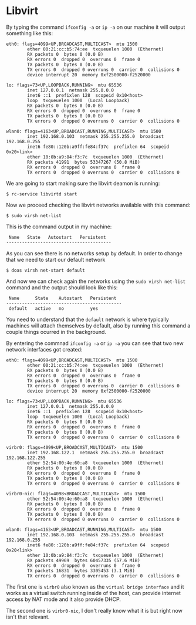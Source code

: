 # Libvirt

By typing the command `ifconfig -a` or `ip -a` on our machine it will output something like this:

    eth0: flags=4099<UP,BROADCAST,MULTICAST>  mtu 1500
            ether 00:21:cc:b5:74:ee  txqueuelen 1000  (Ethernet)
            RX packets 0  bytes 0 (0.0 B)
            RX errors 0  dropped 0  overruns 0  frame 0
            TX packets 0  bytes 0 (0.0 B)
            TX errors 0  dropped 0 overruns 0  carrier 0  collisions 0
            device interrupt 20  memory 0xf2500000-f2520000

    lo: flags=73<UP,LOOPBACK,RUNNING>  mtu 65536
            inet 127.0.0.1  netmask 255.0.0.0
            inet6 ::1  prefixlen 128  scopeid 0x10<host>
            loop  txqueuelen 1000  (Local Loopback)
            RX packets 0  bytes 0 (0.0 B)
            RX errors 0  dropped 0  overruns 0  frame 0
            TX packets 0  bytes 0 (0.0 B)
            TX errors 0  dropped 0 overruns 0  carrier 0  collisions 0

    wlan0: flags=4163<UP,BROADCAST,RUNNING,MULTICAST>  mtu 1500
            inet 192.168.0.103  netmask 255.255.255.0  broadcast 192.168.0.255
            inet6 fe80::120b:a9ff:fe84:f37c  prefixlen 64  scopeid 0x20<link>
            ether 10:0b:a9:84:f3:7c  txqueuelen 1000  (Ethernet)
            RX packets 41991  bytes 53347267 (50.8 MiB)
            RX errors 0  dropped 0  overruns 0  frame 0
            TX errors 0  dropped 0 overruns 0  carrier 0  collisions 0  

We are going to start making sure the libvirt deamon is running:

    $ rc-service libvirtd start
    

Now we proceed checking the libvirt networks available with this command:

    $ sudo virsh net-list

This is the command output in my machine:

     Name   State   Autostart   Persistent
    ----------------------------------------
     

As you can see there is no networks setup by default. In order to change that we need to start our default network

    $ doas virsh net-start default

And now we can check again the networks using the `sudo virsh net-list` command and the output should look like this:

     Name      State    Autostart   Persistent
    --------------------------------------------
     default   active   no          yes

You need to understand that the `default` network is where typically machines will attach themselves by default, also by running this command a couple things ocurred in the background.

By entering the commnad `ifconfig -a` or `ip -a` you can see that two new network interfaces got created:

    eth0: flags=4099<UP,BROADCAST,MULTICAST>  mtu 1500
            ether 00:21:cc:b5:74:ee  txqueuelen 1000  (Ethernet)
            RX packets 0  bytes 0 (0.0 B)
            RX errors 0  dropped 0  overruns 0  frame 0
            TX packets 0  bytes 0 (0.0 B)
            TX errors 0  dropped 0 overruns 0  carrier 0  collisions 0
            device interrupt 20  memory 0xf2500000-f2520000

    lo: flags=73<UP,LOOPBACK,RUNNING>  mtu 65536
            inet 127.0.0.1  netmask 255.0.0.0
            inet6 ::1  prefixlen 128  scopeid 0x10<host>
            loop  txqueuelen 1000  (Local Loopback)
            RX packets 0  bytes 0 (0.0 B)
            RX errors 0  dropped 0  overruns 0  frame 0
            TX packets 0  bytes 0 (0.0 B)
            TX errors 0  dropped 0 overruns 0  carrier 0  collisions 0

    virbr0: flags=4099<UP,BROADCAST,MULTICAST>  mtu 1500
            inet 192.168.122.1  netmask 255.255.255.0  broadcast 192.168.122.255
            ether 52:54:00:4e:60:a8  txqueuelen 1000  (Ethernet)
            RX packets 0  bytes 0 (0.0 B)
            RX errors 0  dropped 0  overruns 0  frame 0
            TX packets 0  bytes 0 (0.0 B)
            TX errors 0  dropped 0 overruns 0  carrier 0  collisions 0

    virbr0-nic: flags=4098<BROADCAST,MULTICAST>  mtu 1500
            ether 52:54:00:4e:60:a8  txqueuelen 1000  (Ethernet)
            RX packets 0  bytes 0 (0.0 B)
            RX errors 0  dropped 0  overruns 0  frame 0
            TX packets 0  bytes 0 (0.0 B)
            TX errors 0  dropped 0 overruns 0  carrier 0  collisions 0

    wlan0: flags=4163<UP,BROADCAST,RUNNING,MULTICAST>  mtu 1500
            inet 192.168.0.103  netmask 255.255.255.0  broadcast 192.168.0.255
            inet6 fe80::120b:a9ff:fe84:f37c  prefixlen 64  scopeid 0x20<link>
            ether 10:0b:a9:84:f3:7c  txqueuelen 1000  (Ethernet)
            RX packets 49969  bytes 60457335 (57.6 MiB)
            RX errors 0  dropped 0  overruns 0  frame 0
            TX packets 16831  bytes 3305453 (3.1 MiB)
            TX errors 0  dropped 0 overruns 0  carrier 0  collisions 0

The first one is `virbr0` also known as the `virtual bridge interface` and it works as a virtual switch running inside of the host, can provide internet access by NAT mode and it also provide DHCP.

The second one is `virbr0-nic`, I don't really know what it is but right now isn't that relevant.
